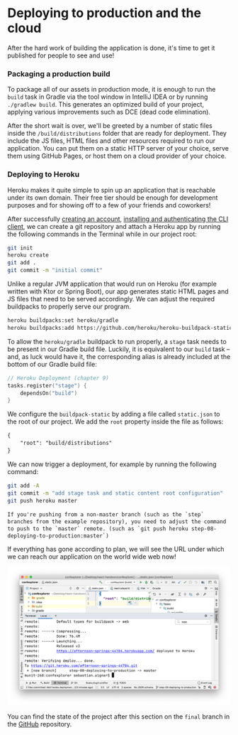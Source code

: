 # Deploying to production and the cloud

After the hard work of building the application is done, it's time to get it published for people to see and use!

### Packaging a production build

To package all of our assets in production mode, it is enough to run the `build` task in Gradle via the tool window in IntelliJ IDEA or by running `./gradlew build`.  This generates an optimized build of your project, applying various improvements such as DCE (dead code elimination).

After the short wait is over, we'll be greeted by a number of static files inside the `/build/distributions` folder that are ready for deployment. They include the JS files, HTML files and other resources required to run our application. You can put them on a static HTTP server of your choice, serve them using GitHub Pages, or host them on a cloud provider of your choice.

### Deploying to Heroku

Heroku makes it quite simple to spin up an application that is reachable under its own domain. Their free tier should be enough for development purposes and for showing off to a few of your friends and coworkers!

After successfully [creating an account](https://signup.heroku.com/), [installing and authenticating the CLI client](https://devcenter.heroku.com/articles/heroku-cli), we can create a git repository and attach a Heroku app by running the following commands in the Terminal while in our project root:

```bash
git init
heroku create
git add .
git commit -m "initial commit"
```

Unlike a regular JVM application that would run on Heroku (for example written with Ktor or Spring Boot), our app generates static HTML pages and JS files that need to be served accordingly. We can adjust the required buildpacks to properly serve our program.

```bash
heroku buildpacks:set heroku/gradle
heroku buildpacks:add https://github.com/heroku/heroku-buildpack-static.git
```

To allow the `heroku/gradle` buildpack to run properly, a `stage` task needs to be present in our Gradle build file. Luckily, it is equivalent to our `build` task – and, as luck would have it, the corresponding alias is already included at the bottom of our Gradle build file:

```kotlin
// Heroku Deployment (chapter 9)
tasks.register("stage") {
    dependsOn("build")
}
```

We configure the `buildpack-static` by adding a file called `static.json` to the root of our project. We add the `root` property inside the file as follows:

```xml
{
    "root": "build/distributions"
}
```

We can now trigger a deployment, for example by running the following command:

```bash
git add -A
git commit -m "add stage task and static content root configuration"
git push heroku master
```

```note
If you're pushing from a non-master branch (such as the `step` branches from the example repository), you need to adjust the command to push to the `master` remote. (such as `git push heroku step-08-deploying-to-production:master`)
```

If everything has gone according to plan, we will see the URL under which we can reach our application on the world wide web now!

![image-20190730200111014](./assets/deployingToProduction.png)

You can find the state of the project after this section on the `final` branch in the [GitHub](https://github.com/kotlin-hands-on/web-app-react-kotlin-js-gradle/tree/final) repository.
